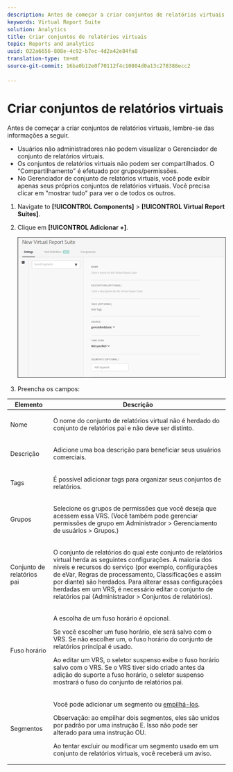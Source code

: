 ```yaml
---
description: Antes de começar a criar conjuntos de relatórios virtuais, lembre-se das informações a seguir.
keywords: Virtual Report Suite
solution: Analytics
title: Criar conjuntos de relatórios virtuais
topic: Reports and analytics
uuid: 022a6656-808e-4c92-b7ec-4d2a42e84fa8
translation-type: tm+mt
source-git-commit: 16ba0b12e0f70112f4c10804d0a13c278388ecc2

---
```



# Criar conjuntos de relatórios virtuais

Antes de começar a criar conjuntos de relatórios virtuais, lembre-se das informações a seguir.

* Usuários não administradores não podem visualizar o Gerenciador de conjunto de relatórios virtuais.
* Os conjuntos de relatórios virtuais não podem ser compartilhados. O “Compartilhamento” é efetuado por grupos/permissões.
* No Gerenciador de conjunto de relatórios virtuais, você pode exibir apenas seus próprios conjuntos de relatórios virtuais. Você precisa clicar em "mostrar tudo" para ver o de todos os outros.

1. Navigate to **[!UICONTROL Components]** &gt; **[!UICONTROL Virtual Report Suites]**.
1. Clique em **[!UICONTROL Adicionar +]**.

   ![](assets/new_vrs.png)

1. Preencha os campos:

<table id="table_0F85B56480BB46CBA5BE236BBD70156D"> 
 <thead> 
  <tr> 
   <th colname="col1" class="entry"> Elemento </th> 
   <th colname="col2" class="entry"> Descrição </th> 
  </tr> 
 </thead>
 <tbody> 
  <tr> 
   <td colname="col1"> Nome </td> 
   <td colname="col2"> <p>O nome do conjunto de relatórios virtual não é herdado do conjunto de relatórios pai e não deve ser distinto. </p> </td> 
  </tr> 
  <tr> 
   <td colname="col1"> Descrição </td> 
   <td colname="col2"> <p>Adicione uma boa descrição para beneficiar seus usuários comerciais. </p> </td> 
  </tr> 
  <tr> 
   <td colname="col1"> Tags </td> 
   <td colname="col2"> <p>É possível adicionar tags para organizar seus conjuntos de relatórios. </p> </td> 
  </tr> 
  <tr> 
   <td colname="col1"> Grupos </td> 
   <td colname="col2"> <p>Selecione os grupos de permissões que você deseja que acessem essa VRS. (Você também pode gerenciar permissões de grupo em <span class="ignoretag"><span class="uicontrol">Administrador</span> &gt; <span class="uicontrol">Gerenciamento de usuários</span> &gt; <span class="uicontrol">Grupos</span></span>.) </p> </td> 
  </tr> 
  <tr> 
   <td colname="col1"> Conjunto de relatórios pai </td> 
   <td colname="col2"> <p>O conjunto de relatórios do qual este conjunto de relatórios virtual herda as seguintes configurações. A maioria dos níveis e recursos do serviço (por exemplo, configurações de eVar, Regras de processamento, Classificações e assim por diante) são herdados. Para alterar essas configurações herdadas em um VRS, é necessário editar o conjunto de relatórios pai (<span class="ignoretag"><span class="uicontrol">Administrador</span> &gt; <span class="uicontrol">Conjuntos de relatórios</span></span>). </p> </td> 
  </tr> 
  <tr> 
   <td colname="col1"> Fuso horário </td> 
   <td colname="col2"> <p>A escolha de um fuso horário é opcional. </p> <p>Se você escolher um fuso horário, ele será salvo com o VRS. Se não escolher um, o fuso horário do conjunto de relatórios principal é usado. </p> <p>Ao editar um VRS, o seletor suspenso exibe o fuso horário salvo com o VRS. Se o VRS tiver sido criado antes da adição do suporte a fuso horário, o seletor suspenso mostrará o fuso do conjunto de relatórios pai. </p> </td> 
  </tr> 
  <tr> 
   <td colname="col1"> Segmentos </td> 
   <td colname="col2"> <p>Você pode adicionar um segmento ou <a href="https://marketing.adobe.com/resources/help/en_US/analytics/segment/seg_stack.html"  >empilhá-los</a>. </p> <p> <p>Observação: ao empilhar dois segmentos, eles são unidos por padrão por uma instrução E. Isso não pode ser alterado para uma instrução OU. </p> </p> <p>Ao tentar excluir ou modificar um segmento usado em um conjunto de relatórios virtuais, você receberá um aviso. </p> </td> 
  </tr> 
 </tbody> 
</table>

